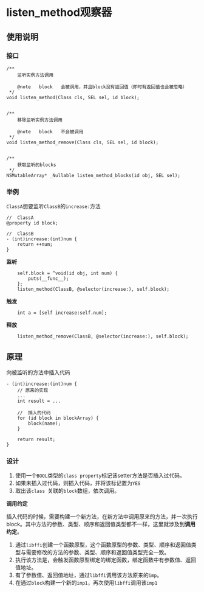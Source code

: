 # listen_method观察器

## 使用说明

### 接口

```objc
/**
    监听实例方法调用
 
    @note   block   会被调用，并且block没有返回值（即时有返回值也会被忽略）
 */
void listen_method(Class cls, SEL sel, id block);


/**
    移除监听实例方法调用
 
    @note   block   不会被调用
 */
void listen_method_remove(Class cls, SEL sel, id block);


/**
    获取监听的blocks
 */
NSMutableArray* _Nullable listen_method_blocks(id obj, SEL sel);
```

### 举例

`ClassA`想要监听`ClassB`的`increase:`方法

```objc
//	ClassA
@property id block;

//	ClassB
- (int)increase:(int)num {
    return ++num;
}
```

**监听**

```objc
    self.block = ^void(id obj, int num) {
        puts(__func__);
    };
    listen_method(ClassB, @selector(increase:), self.block);
```

**触发**

```objc
    int a = [self increase:self.num];
```

**释放**

```objc
    listen_method_remove(ClassB, @selector(increase:), self.block);
```

## 原理

向被监听的方法中插入代码

```objc
- (int)increase:(int)num {
	// 原来的实现
	...
	int result = ...
	
	//	插入的代码
	for (id block in blockArray) {
		block(name);
	}
	
	return result;
}
```

### 设计

>
1. 使用一个`BOOL`类型的`class property`标记该setter方法是否插入过代码。
1. 如果未插入过代码，则插入代码，并将该标记置为`YES`
1. 取出该`class `关联的`block`数组，依次调用。

**调用约定**

插入代码的时候，需要构建一个新方法，在新方法中调用原来的方法，并一次执行block。其中方法的参数、类型、顺序和返回值类型都不一样，这里就涉及到**调用约定**。

>
1. 通过`libffi`创建一个函数原型，这个函数原型的参数、类型、顺序和返回值类型与需要修改的方法的参数、类型、顺序和返回值类型完全一致。
1. 执行该方法是，会触发函数原型绑定的绑定函数，绑定函数中有参数值、返回值地址。
1. 有了参数值、返回值地址，通过`libffi`调用该方法原来的`imp`。
1. 在通过`block`构建一个新的`imp1`，再次使用`libffi`调用该`imp1`